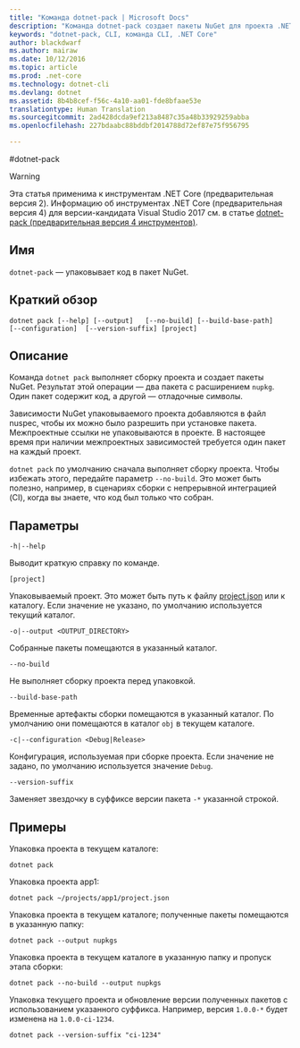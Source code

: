 ```yaml
---
title: "Команда dotnet-pack | Microsoft Docs"
description: "Команда dotnet-pack создает пакеты NuGet для проекта .NET Core."
keywords: "dotnet-pack, CLI, команда CLI, .NET Core"
author: blackdwarf
ms.author: mairaw
ms.date: 10/12/2016
ms.topic: article
ms.prod: .net-core
ms.technology: dotnet-cli
ms.devlang: dotnet
ms.assetid: 8b4b8cef-f56c-4a10-aa01-fde8bfaae53e
translationtype: Human Translation
ms.sourcegitcommit: 2ad428dcda9ef213a8487c35a48b33929259abba
ms.openlocfilehash: 227bdaabc88bddbf2014788d72ef87e75f956795

---
```


#<a name="dotnet-pack"></a>dotnet-pack

> [!WARNING]
> Эта статья применима к инструментам .NET Core (предварительная версия 2). Информацию об инструментах .NET Core (предварительная версия 4) для версии-кандидата Visual Studio 2017 см. в статье [dotnet-pack (предварительная версия 4 инструментов)](../preview3/tools/dotnet-pack.md).

## <a name="name"></a>Имя

`dotnet-pack` — упаковывает код в пакет NuGet.

## <a name="synopsis"></a>Краткий обзор

`dotnet pack [--help] [--output]  
    [--no-build] [--build-base-path]  
    [--configuration]  [--version-suffix]
    [project]`  

## <a name="description"></a>Описание

Команда `dotnet pack` выполняет сборку проекта и создает пакеты NuGet. Результат этой операции — два пакета с расширением `nupkg`. Один пакет содержит код, а другой — отладочные символы. 

Зависимости NuGet упаковываемого проекта добавляются в файл nuspec, чтобы их можно было разрешить при установке пакета. Межпроектные ссылки не упаковываются в проекте. В настоящее время при наличии межпроектных зависимостей требуется один пакет на каждый проект.

`dotnet pack` по умолчанию сначала выполняет сборку проекта. Чтобы избежать этого, передайте параметр `--no-build`. Это может быть полезно, например, в сценариях сборки с непрерывной интеграцией (CI), когда вы знаете, что код был только что собран. 

## <a name="options"></a>Параметры

`-h|--help`

Выводит краткую справку по команде.  

`[project]` 
    
Упаковываемый проект. Это может быть путь к файлу [project.json](project-json.md) или к каталогу. Если значение не указано, по умолчанию используется текущий каталог. 

`-o|--output <OUTPUT_DIRECTORY>`

Собранные пакеты помещаются в указанный каталог. 

`--no-build`

Не выполняет сборку проекта перед упаковкой. 

`--build-base-path`

Временные артефакты сборки помещаются в указанный каталог. По умолчанию они помещаются в каталог `obj` в текущем каталоге. 

`-c|--configuration <Debug|Release>`

Конфигурация, используемая при сборке проекта. Если значение не задано, по умолчанию используется значение `Debug`.

`--version-suffix`

Заменяет звездочку в суффиксе версии пакета `-*` указанной строкой.

## <a name="examples"></a>Примеры

Упаковка проекта в текущем каталоге:

`dotnet pack`

Упаковка проекта app1:

`dotnet pack ~/projects/app1/project.json`
    
Упаковка проекта в текущем каталоге; полученные пакеты помещаются в указанную папку:

`dotnet pack --output nupkgs`

Упаковка проекта в текущем каталоге в указанную папку и пропуск этапа сборки:

`dotnet pack --no-build --output nupkgs`

Упаковка текущего проекта и обновление версии полученных пакетов с использованием указанного суффикса. Например, версия `1.0.0-*` будет изменена на `1.0.0-ci-1234`.

`dotnet pack --version-suffix "ci-1234"`


<!--HONumber=Jan17_HO3-->


